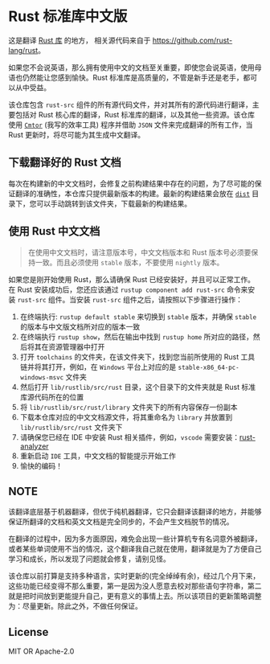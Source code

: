 # Rust 标准库中文版


这是翻译 [Rust 库](https://github.com/rust-lang/rust/tree/master/library) 的地方， 相关源代码来自于 <https://github.com/rust-lang/rust>。

如果您不会说英语，那么拥有使用中文的文档至关重要，即使您会说英语，使用母语也仍然能让您感到愉快。Rust 标准库是高质量的，不管是新手还是老手，都可以从中受益。

该仓库包含 `rust-src` 组件的所有源代码文件，并对其所有的源代码进行翻译，主要包括对 Rust 核心库的翻译，Rust 标准库的翻译，以及其他一些资源。该仓库使用 [`Cmtor`](#) (我写的效率工具) 程序并借助 `JSON` 文件来完成翻译的所有工作，当 Rust 更新时，将尽可能为其生成中文翻译。




## 下载翻译好的 Rust 文档


每次在构建新的中文文档时，会修复之前构建结果中存在的问题，为了尽可能的保证翻译的准确性，本仓库只提供最新版本的构建。最新的构建结果会放在 [`dist`](https://github.com/wtklbm/rust-library-i18n/tree/main/dist) 目录下，您可以手动跳转到该文件夹，下载最新的构建结果。




## 使用 Rust 中文文档

> 在使用中文文档时，请注意版本号，中文文档版本和 Rust 版本号必须要保持一致。而且必须使用 `stable` 版本，不要使用 `nightly` 版本。


如果您是刚开始使用 Rust，那么请确保 Rust 已经安装好，并且可以正常工作。在 Rust 安装成功后，您还应该通过 `rustup component add rust-src` 命令来安装 `rust-src` 组件。当安装 `rust-src` 组件之后，请按照以下步骤进行操作：

1. 在终端执行: `rustup default stable` 来切换到 `stable` 版本，并确保 `stable` 的版本与中文版文档所对应的版本一致
2. 在终端执行 `rustup show`，然后在输出中找到 `rustup home` 所对应的路径，然后将其在资源管理器中打开
3. 打开 `toolchains` 的文件夹，在该文件夹下，找到您当前所使用的 Rust 工具链并将其打开，例如，在 `Windows` 平台上对应的是 `stable-x86_64-pc-windows-msvc` 文件夹
4. 然后打开 `lib/rustlib/src/rust` 目录，这个目录下的文件夹就是 Rust 标准库源代码所在的位置
5. 将 `lib/rustlib/src/rust/library` 文件夹下的所有内容保存一份副本
6. 下载本仓库对应的中文文档源文件，将其重命名为 `library` 并放置到 `lib/rustlib/src/rust` 文件夹下
7. 请确保您已经在 IDE 中安装 Rust 相关插件，例如，`vscode` 需要安装：[rust-analyzer](https://marketplace.visualstudio.com/items?itemName=matklad.rust-analyzer)
8. 重新启动 `IDE` 工具，中文文档的智能提示开始工作
9. 愉快的编码！



## NOTE

该翻译底层基于机器翻译，但优于纯机器翻译，它只会翻译该翻译的地方，并能够保证所翻译的文档和英文文档是完全同步的，不会产生文档脱节的情况。

在翻译的过程中，因为多方面原因，难免会出现一些计算机专有名词意外被翻译，或者某些单词使用不当的情况，这个翻译我自己就在使用，翻译就是为了方便自己学习和成长，所以发现了问题就会修复，请别见怪。

该仓库以前打算是支持多种语言，实时更新的(完全绰绰有余)，经过几个月下来，这些功能已经变得不那么重要，第一是因为没人愿意去校对那些语句字符串，第二就是把时间放到更能提升自己，更有意义的事情上去。所以该项目的更新策略调整为：尽量更新。除此之外，不做任何保证。



## License

MIT OR Apache-2.0
